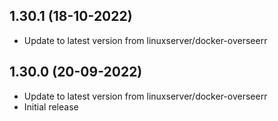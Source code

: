 
## 1.30.1 (18-10-2022)
- Update to latest version from linuxserver/docker-overseerr

## 1.30.0 (20-09-2022)
- Update to latest version from linuxserver/docker-overseerr
- Initial release
